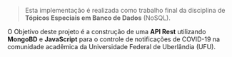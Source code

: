 > Esta implementação é realizada como trabalho final da disciplina de
> **Tópicos Especiais em Banco de Dados** (NoSQL).

O Objetivo deste projeto é a construção de uma **API Rest** utilizando **MongoBD** e **JavaScript** para o controle de notificações de COVID-19 na comunidade acadêmica da Universidade Federal de Uberlândia (UFU).
